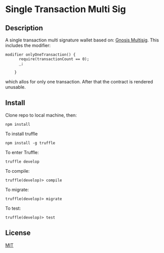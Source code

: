 # Single Transaction Multi Sig

## Description
A single transaction multi signature wallet based on: [Gnosis Multisig](https://github.com/gnosis/MultiSigWallet).
This includes the modifier:
```    
modifier onlyOneTransaction() {
      require(transactionCount == 0);
      _;

    }
```
which allos for only one transaction. After that the contract is rendered unusable.


## Install
Clone repo to local machine, then:
```
npm install
```
To install truffle
```
npm install -g truffle
```
To enter Truffle:
```
truffle develop
```
To compile:
```
truffle(develop)> compile
```
To migrate:
```
truffle(develop)> migrate
```
To test:
```
truffle(develop)> test
```
## License
[MIT](https://github.com/OpenZeppelin/zeppelin-solidity/blob/master/LICENSE)
